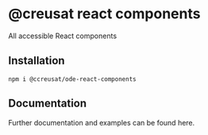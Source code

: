 # @creusat react components

All accessible React components

## Installation

`npm i @ccreusat/ode-react-components`

## Documentation

Further documentation and examples can be found here.

